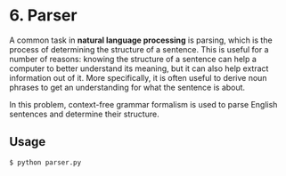 # 6. Parser

A common task in **natural language processing** is parsing, which is the process of determining the structure of a sentence. This is useful for a number of reasons: knowing the structure of a sentence can help a computer to better understand its meaning, but it can also help extract information out of it. More specifically, it is often useful to derive noun phrases to get an understanding for what the sentence is about.

In this problem, context-free grammar formalism is used to parse English sentences and determine their structure.

## Usage

`$ python parser.py`
